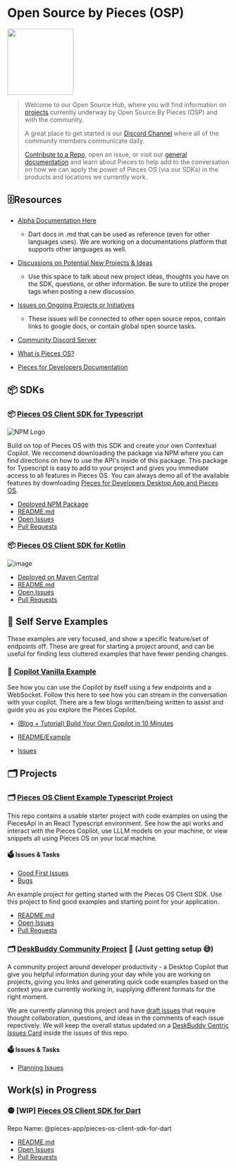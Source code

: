 # Open Source by Pieces (OSP)

<img height="150px" src="https://github.com/pieces-app/opensource/assets/55861512/29ecef11-132a-435e-a039-cb6347490294" />

> Welcome to our Open Source Hub, where you will find information on [projects](/#Projects) currently underway by Open Source By Pieces (OSP) and with the community.
>
> A great place to get started is our [Discord Channel](https://discord.gg/getpieces) where all of the community members communicate daily.
> 
> [Contribute to a Repo](/#Projects), open an issue, or visit our [general documentation](https://docs.pieces.app) and learn about Pieces to help add to the conversation on how we can apply the power of Pieces OS (via our SDKs) in the products and locations we currently work.

## 🗄️Resources 
* [Alpha Documentation Here](https://github.com/pieces-app/pieces-os-client-sdk-for-dart/blob/sdk-naming-update-from-openapi-gen/doc/ConversationsApi.md)
  - Dart docs in .md that can be used as reference (even for other languages uses). We are working on a documentations platform that supports other languages as well.

* [Discussions on Potential New Projects & Ideas](https://github.com/pieces-app/opensource/discussions)
  - Use this space to talk about new project ideas, thoughts you have on the SDK, questions, or other information. Be sure to utilize the proper tags when posting a new discussion. 
* [Issues on Ongoing Projects or Initiatives](https://github.com/pieces-app/opensource/issues)
  - These issues will be connected to other open source repos, contain links to google docs, or contain global open source tasks.
* [Community Discord Server](https://discord.gg/getpieces)
* [What is Pieces OS?](https://docs.pieces.app/installation-getting-started/pieces-os)
* [Pieces for Developers Documentation](https://docs.pieces.app)

## 📦 SDKs

### 📦 [Pieces OS Client SDK for Typescript](https://github.com/pieces-app/pieces-os-client-sdk-for-typescript) 
![NPM Logo](https://github.com/pieces-app/opensource/assets/55861512/40b41998-84a8-4f75-b4b5-c933c813e8fa)

Build on top of Pieces OS with this SDK and create your own Contextual Copilot. We reccomend downloading the package via NPM where you can find directions on how to use the API's inside of this package. This package for Typescript is easy to add to your project and gives you immediate access to all features in Pieces OS. You can always demo all of the available features by downloading [Pieces for Developers Desktop App and Pieces OS](https://docs.pieces.app/installation-getting-started/what-am-i-installing).

* [Deployed NPM Package](https://www.npmjs.com/package/@pieces.app/pieces-os-client)
* [README.md](https://github.com/pieces-app/pieces-os-client-sdk-for-typescript#readme)
* [Open Issues](https://github.com/pieces-app/pieces-os-client-sdk-for-typescript/issues)
* [Pull Requests](https://github.com/pieces-app/pieces-os-client-sdk-for-typescript/pulls)

### 📦 [Pieces OS Client SDK for Kotlin](https://github.com/pieces-app/pieces-os-client-sdk-for-kotlin) 

![image](https://github.com/pieces-app/opensource/assets/55861512/962a7681-f15b-4fb4-89de-defd946f3a5d)

* [Deployed on Maven Central](https://central.sonatype.com/artifact/app.pieces.pieces-os-client/pieces-os-client)
* [README.md](https://github.com/pieces-app/pieces-os-client-sdk-for-kotlin#readme)
* [Open Issues](https://github.com/pieces-app/pieces-os-client-sdk-for-kotlin/issues)
* [Pull Requests](https://github.com/pieces-app/pieces-os-client-sdk-for-kotlin/pulls)

## 🍦 Self Serve Examples

These examples are very focused, and show a specific feature/set of endpoints off. These are great for starting a project around, and can be useful for finding less cluttered examples that have fewer pending changes.

### 🍦 [Copilot Vanilla Example](https://github.com/pieces-app/pieces-copilot-vanilla-typescript-example)

See how you can use the Copilot by itself using a few endpoints and a WebSocket. Follow this here to see how you can stream in the conversation with your copilot. There are a few blogs written/being written to assist and guide you as you explore the Pieces Copilot.
* [(Blog + Tutorial) Build Your Own Copilot in 10 Minutes](https://code.pieces.app/blog/build-your-own-copilot-in-less-than-10-minutes-with-pieces-os-client-13c91)

* [README/Example](https://github.com/pieces-app/pieces-copilot-vanilla-typescript-example?tab=readme-ov-file#pieces-copilot-vanilla-typescript-example)
* [Issues](https://github.com/pieces-app/pieces-copilot-vanilla-typescript-example/issues)

## 🗂️ Projects

###  🗂️ [Pieces OS Client Example Typescript Project](https://github.com/pieces-app/example-ts) 

This repo contains a usable starter project with code examples on using the PiecesApi in an React Typescript environment. See how the api works and interact with the Pieces Copilot, use LLLM models on your machine, or view snippets all using Pieces OS on your local machine. 

#### 🗳️ Issues & Tasks
- [Good First Issues](https://github.com/pieces-app/example-ts/issues?q=is%3Aopen+is%3Aissue+label%3A"good+first+issue")
- [Bugs](https://github.com/pieces-app/example-ts/issues?q=is%3Aopen+is%3Aissue+label%3Abug)

An example project for getting started with the Pieces OS Client SDK. Use this project to find good examples and starting point for your application.

* [README.md](https://github.com/pieces-app/example-ts#readme)
* [Open Issues](https://github.com/pieces-app/example-ts/issues)
* [Pull Requests](https://github.com/pieces-app/example-ts/pulls)

### 🗂️ [DeskBuddy Community Project](https://github.com/pieces-app/deskbuddy) 🔴 (Just getting setup 😅)
A community project around developer productivity - a Desktop Copilot that give you helpful information during your day while you are working on projects, giving you links and generating quick code examples based on the context you are currently working in, supplying different formats for the right moment. 

We are currently planning this project and have [draft issues](https://github.com/pieces-app/deskbuddy/issues) that require thought collaboration, questions, and ideas in the comments of each issue repectively. We will keep the overall status updated on a [DeskBuddy Centric Issues Card](https://github.com/pieces-app/opensource/issues/22) inside the issues of this repo.

#### 🗳️ Issues & Tasks
- [Planning Issues](https://github.com/pieces-app/deskbuddy/issues)

## Work(s) in Progress 

### 🟡 [WIP] [Pieces OS Client SDK for Dart](https://github.com/pieces-app/pieces-os-client-sdk-for-dart)
Repo Name: @pieces-app/pieces-os-client-sdk-for-dart
* [README.md](https://github.com/pieces-app/pieces-os-client-sdk-for-dart#readme)
* [Open Issues](https://github.com/pieces-app/pieces-os-client-sdk-for-dart/issues)
* [Pull Requests](https://github.com/pieces-app/pieces-os-client-sdk-for-dart/pulls)





 
